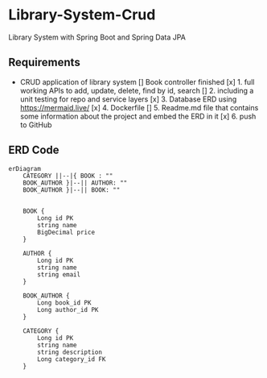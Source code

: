 # Library-System-Crud
Library System with Spring Boot and Spring Data JPA

## Requirements
- CRUD application of library system
[] Book controller finished
[x] 1. full working APIs to add, update, delete, find by id, search 
[] 2. including a unit testing for repo and service layers
[x] 3. Database ERD using https://mermaid.live/
[x] 4. Dockerfile
[] 5. Readme.md file that contains some information about the project and embed the ERD in it
[x] 6. push to GitHub

## ERD Code
```mermaid
erDiagram
    CATEGORY ||--|{ BOOK : ""
    BOOK_AUTHOR }|--|| AUTHOR: ""
    BOOK_AUTHOR }|--|| BOOK: ""
    

    BOOK {
        Long id PK
        string name
        BigDecimal price
    }

    AUTHOR {
        Long id PK
        string name
        string email
    }

    BOOK_AUTHOR {
        Long book_id PK
        Long author_id PK
    }

    CATEGORY {
        Long id PK
        string name
        string description
        Long category_id FK
    }
```
